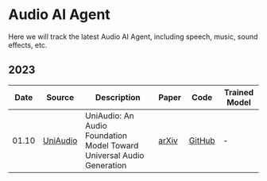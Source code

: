 # Audio AI Agent

Here we will track the latest Audio AI Agent, including speech, music, sound effects, etc.

## 2023

| Date  | Source             | Description                                                                                                                                                                | Paper                                            | Code                                                                             | Trained Model                                                                                                                                                       |
| ----- | ---------------------------------------| ------------------------------------------------------------------------------------------------------------------------------------------------------------ | ------------------------------------------------ | -------------------------------------------------------------------------------- | ------------------------------------------------------------------------------------------------------------------------------------------------------------------- |
| 01.10 | [UniAudio](https://dongchaoyang.top/UniAudio_demo/)             | UniAudio: An Audio Foundation Model Toward Universal Audio Generation                                                                                              | [arXiv](https://arxiv.org/abs/2310.00704)         | [GitHub](https://github.com/yangdongchao/UniAudio)                                      | -                                                                                                                                                                   |
